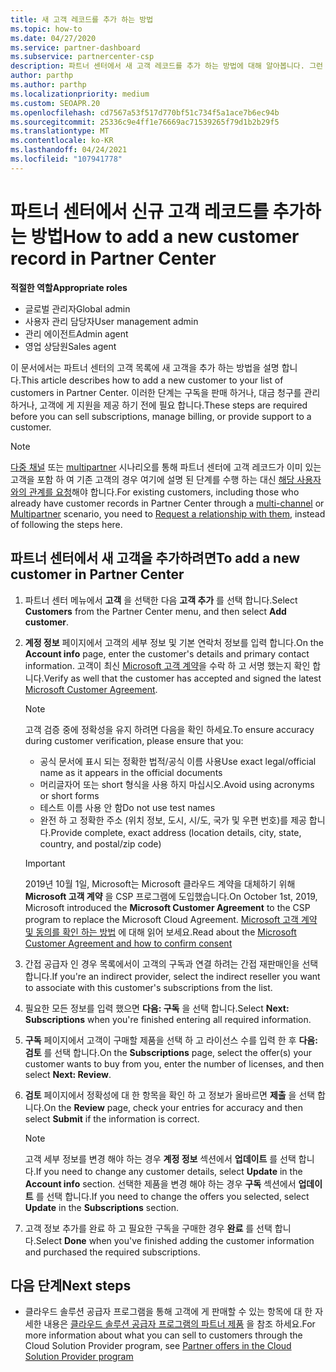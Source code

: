 ```yaml
---
title: 새 고객 레코드를 추가 하는 방법
ms.topic: how-to
ms.date: 04/27/2020
ms.service: partner-dashboard
ms.subservice: partnercenter-csp
description: 파트너 센터에서 새 고객 레코드를 추가 하는 방법에 대해 알아봅니다. 그런 다음 고객 구독을 판매 하거나, 대금 청구를 관리 하거나, 고객 지원 서비스를 제공할 수 있습니다.
author: parthp
ms.author: parthp
ms.localizationpriority: medium
ms.custom: SEOAPR.20
ms.openlocfilehash: cd7567a53f517d770bf51c734f5a1ace7b6ec94b
ms.sourcegitcommit: 25336c9e4ff1e76669ac71539265f79d1b2b29f5
ms.translationtype: MT
ms.contentlocale: ko-KR
ms.lasthandoff: 04/24/2021
ms.locfileid: "107941778"
---
```

# <a name="how-to-add-a-new-customer-record-in-partner-center"></a><span data-ttu-id="23ce1-104">파트너 센터에서 신규 고객 레코드를 추가하는 방법</span><span class="sxs-lookup"><span data-stu-id="23ce1-104">How to add a new customer record in Partner Center</span></span>

<span data-ttu-id="23ce1-105">**적절한 역할**</span><span class="sxs-lookup"><span data-stu-id="23ce1-105">**Appropriate roles**</span></span>

- <span data-ttu-id="23ce1-106">글로벌 관리자</span><span class="sxs-lookup"><span data-stu-id="23ce1-106">Global admin</span></span>
- <span data-ttu-id="23ce1-107">사용자 관리 담당자</span><span class="sxs-lookup"><span data-stu-id="23ce1-107">User management admin</span></span>
- <span data-ttu-id="23ce1-108">관리 에이전트</span><span class="sxs-lookup"><span data-stu-id="23ce1-108">Admin agent</span></span>
- <span data-ttu-id="23ce1-109">영업 상담원</span><span class="sxs-lookup"><span data-stu-id="23ce1-109">Sales agent</span></span>

<span data-ttu-id="23ce1-110">이 문서에서는 파트너 센터의 고객 목록에 새 고객을 추가 하는 방법을 설명 합니다.</span><span class="sxs-lookup"><span data-stu-id="23ce1-110">This article describes how to add a new customer to your list of customers in Partner Center.</span></span> <span data-ttu-id="23ce1-111">이러한 단계는 구독을 판매 하거나, 대금 청구를 관리 하거나, 고객에 게 지원을 제공 하기 전에 필요 합니다.</span><span class="sxs-lookup"><span data-stu-id="23ce1-111">These steps are required before you can sell subscriptions, manage billing, or provide support to a customer.</span></span>

>[!NOTE]
><span data-ttu-id="23ce1-112">[다중 채널](multichannel.md) 또는 [multipartner](multipartner.md) 시나리오를 통해 파트너 센터에 고객 레코드가 이미 있는 고객을 포함 하 여 기존 고객의 경우 여기에 설명 된 단계를 수행 하는 대신 [해당 사용자와의 관계를 요청](request-a-relationship-with-a-customer.md)해야 합니다.</span><span class="sxs-lookup"><span data-stu-id="23ce1-112">For existing customers, including those who already have customer records in Partner Center through a [multi-channel](multichannel.md) or [Multipartner](multipartner.md) scenario, you need to [Request a relationship with them](request-a-relationship-with-a-customer.md), instead of following the steps here.</span></span>

## <a name="to-add-a-new-customer-in-partner-center"></a><span data-ttu-id="23ce1-113">파트너 센터에서 새 고객을 추가하려면</span><span class="sxs-lookup"><span data-stu-id="23ce1-113">To add a new customer in Partner Center</span></span>

1. <span data-ttu-id="23ce1-114">파트너 센터 메뉴에서 **고객** 을 선택한 다음 **고객 추가** 를 선택 합니다.</span><span class="sxs-lookup"><span data-stu-id="23ce1-114">Select **Customers** from the Partner Center menu, and then select **Add customer**.</span></span>

2. <span data-ttu-id="23ce1-115">**계정 정보** 페이지에서 고객의 세부 정보 및 기본 연락처 정보를 입력 합니다.</span><span class="sxs-lookup"><span data-stu-id="23ce1-115">On the **Account info** page, enter the customer's details and primary contact information.</span></span> <span data-ttu-id="23ce1-116">고객이 최신 [Microsoft 고객 계약](agreements.md)을 수락 하 고 서명 했는지 확인 합니다.</span><span class="sxs-lookup"><span data-stu-id="23ce1-116">Verify as well that the customer has accepted and signed the latest [Microsoft Customer Agreement](agreements.md).</span></span>

   >[!NOTE]
   >
   ><span data-ttu-id="23ce1-117">고객 검증 중에 정확성을 유지 하려면 다음을 확인 하세요.</span><span class="sxs-lookup"><span data-stu-id="23ce1-117">To ensure accuracy during customer verification, please ensure that you:</span></span>
   >
   >- <span data-ttu-id="23ce1-118">공식 문서에 표시 되는 정확한 법적/공식 이름 사용</span><span class="sxs-lookup"><span data-stu-id="23ce1-118">Use exact legal/official name as it appears in the official documents</span></span>
   >- <span data-ttu-id="23ce1-119">머리글자어 또는 short 형식을 사용 하지 마십시오.</span><span class="sxs-lookup"><span data-stu-id="23ce1-119">Avoid using acronyms or short forms</span></span>
   >- <span data-ttu-id="23ce1-120">테스트 이름 사용 안 함</span><span class="sxs-lookup"><span data-stu-id="23ce1-120">Do not use test names</span></span>
   >- <span data-ttu-id="23ce1-121">완전 하 고 정확한 주소 (위치 정보, 도시, 시/도, 국가 및 우편 번호)를 제공 합니다.</span><span class="sxs-lookup"><span data-stu-id="23ce1-121">Provide complete, exact address (location details, city, state, country, and postal/zip code)</span></span>

   >[!IMPORTANT]
   > <span data-ttu-id="23ce1-122">2019년 10월 1일, Microsoft는 Microsoft 클라우드 계약을 대체하기 위해 **Microsoft 고객 계약** 을 CSP 프로그램에 도입했습니다.</span><span class="sxs-lookup"><span data-stu-id="23ce1-122">On October 1st, 2019, Microsoft introduced the **Microsoft Customer Agreement** to the CSP program to replace the Microsoft Cloud Agreement.</span></span> <span data-ttu-id="23ce1-123">[Microsoft 고객 계약 및 동의를 확인 하는 방법](confirm-customer-agreement.md) 에 대해 읽어 보세요.</span><span class="sxs-lookup"><span data-stu-id="23ce1-123">Read about the [Microsoft Customer Agreement and how to confirm consent](confirm-customer-agreement.md)</span></span>
  
3. <span data-ttu-id="23ce1-124">간접 공급자 인 경우 목록에서이 고객의 구독과 연결 하려는 간접 재판매인을 선택 합니다.</span><span class="sxs-lookup"><span data-stu-id="23ce1-124">If you're an indirect provider, select the indirect reseller you want to associate with this customer's subscriptions from the list.</span></span>

4. <span data-ttu-id="23ce1-125">필요한 모든 정보를 입력 했으면 **다음: 구독** 을 선택 합니다.</span><span class="sxs-lookup"><span data-stu-id="23ce1-125">Select **Next: Subscriptions** when you're finished entering all required information.</span></span>

5. <span data-ttu-id="23ce1-126">**구독** 페이지에서 고객이 구매할 제품을 선택 하 고 라이선스 수를 입력 한 후 **다음: 검토** 를 선택 합니다.</span><span class="sxs-lookup"><span data-stu-id="23ce1-126">On the **Subscriptions** page, select the offer(s) your customer wants to buy from you, enter the number of licenses, and then select **Next: Review**.</span></span>

6. <span data-ttu-id="23ce1-127">**검토** 페이지에서 정확성에 대 한 항목을 확인 하 고 정보가 올바르면 **제출** 을 선택 합니다.</span><span class="sxs-lookup"><span data-stu-id="23ce1-127">On the **Review** page, check your entries for accuracy and then select **Submit** if the information is correct.</span></span>

   >[!NOTE]
   ><span data-ttu-id="23ce1-128">고객 세부 정보를 변경 해야 하는 경우 **계정 정보** 섹션에서 **업데이트** 를 선택 합니다.</span><span class="sxs-lookup"><span data-stu-id="23ce1-128">If you need to change any customer details, select **Update** in the **Account info** section.</span></span> <span data-ttu-id="23ce1-129">선택한 제품을 변경 해야 하는 경우 **구독** 섹션에서 **업데이트** 를 선택 합니다.</span><span class="sxs-lookup"><span data-stu-id="23ce1-129">If you need to change the offers you selected, select **Update** in the **Subscriptions** section.</span></span>

7. <span data-ttu-id="23ce1-130">고객 정보 추가를 완료 하 고 필요한 구독을 구매한 경우 **완료** 를 선택 합니다.</span><span class="sxs-lookup"><span data-stu-id="23ce1-130">Select **Done** when you've finished adding the customer information and purchased the required subscriptions.</span></span>

## <a name="next-steps"></a><span data-ttu-id="23ce1-131">다음 단계</span><span class="sxs-lookup"><span data-stu-id="23ce1-131">Next steps</span></span>

- <span data-ttu-id="23ce1-132">클라우드 솔루션 공급자 프로그램을 통해 고객에 게 판매할 수 있는 항목에 대 한 자세한 내용은 [클라우드 솔루션 공급자 프로그램의 파트너 제품](csp-offers.md) 을 참조 하세요.</span><span class="sxs-lookup"><span data-stu-id="23ce1-132">For more information about what you can sell to customers through the Cloud Solution Provider program, see [Partner offers in the Cloud Solution Provider program](csp-offers.md)</span></span>


